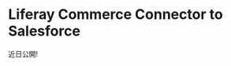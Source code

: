 # Liferay Commerce Connector to Salesforce

近日公開!

<!-- 
> Subscription Required

Liferay provides a connector for integrating and pushing data between Salesforce and Liferay Commerce instances. This is achieved using Talend Job Designs and Liferay's Data Task Manager.

Once purchased, you can [download]() and [deploy]() the Salesforce Connector to a Liferay instance as an `.lpkg` file. This file contains multiple Talend Jobs that map data fields in Liferay Commerce to data fields in Salesforce. Once deployed, Dispatch Tasks are automatically created for each Talend Job. They can then be configured and run manually via the Dispatch UI, or scheduled to run at specific time intervals.

```note::
   The Liferay Commerce Connector to Salesforce is compatible with Liferay DXP 7.1.x+.
```

## Supported Entities

The following chart lists supported Salesforce entities with their Liferay counterparts. While some entity data can be transferred bidirectionally, some Liferay data cannot be transferred to Salesforce.

| Salesforce | Liferay | From Salesforce to Liferay | From Liferay to Salesforce |
| --- | --- | --- | --- |
| Account | Account | &#10004; | &#10004; |
| Account Address | Account | &#10004; | &#10004; |
| Account Contact | User | &#10004; |  |
| Price Book | Price List | &#10004; |  |
| Price Book Entry | Price Entry | &#10004; |  |
| Product | Product | &#10004; |  |
| Order | Order | &#10004; | &#10004; |
| OrderItem | Order Item | &#10004; | &#10004; |
| OrderNote | Order Note | &#10004; | &#10004; |

```note::
   Salesforce has no equivalent entity to Liferay Commerce Catalogs. 
   
   Importing Salesforce Products to Commerce requires a Catalog with `externalReferenceCode` equal to `SALESFORCE`. If such a Catalog does not already exist, Commerce automatically creates a default Catalog during the `Products` Task execution. This Catalog is then used to store This Catalog is created with default value, .  if such a Catalog does not already exist.   
```

## Deploying the Connector

Follow these steps to deploy the Salesforce connector to a DXP instance:

1. Download the **Commerce Connector to Salesforce** from the [Liferay Help Center](http://customer.liferay.com/downloads).

1. Copy the `.lpkg` file to the DXP instance's [`${liferay.home}/deploy`](https://learn.liferay.com/dxp/latest/en/installation-and-upgrades/reference/liferay-home.html) folder.

1. Verify the following message displays in the server console:

   ```
   ```

1. Restart the DXP instance.

1. Once the server finishes restarting, confirm the deployment was successful by going to the **Dispatch** page in the Control Panel.

   If successful, four new Talend Dispatch Tasks were automatically created for each of the Talend Data Integration Jobs.

   ![]()

   Before running these tasks, you must configure their context parameters.

## Configuring Each Talend Dispatch Tasks

When created, the settings editor for each Talend Dispatch Task is automatically populated with default context parameters. These parameters can be used to provide necessary credentials and to modify each task's behavior in runtime.

```warning::
   Be careful when removing parameters from the settings editor. If you leave a key with a blank value, it will disappear when the settings are saved. If the keys and their values are lost, they cannot be restored, and you'll have to recreate the Talend Dispatch Task.
```

### Credentials Reference

Each task includes the following fields for entering Liferay and Salesforce credentials.

| Context Parameter | Description |
| --- | --- |
| `LiferayServerURL` | URL for the Liferay server |
| `LiferayUser` | Liferay account username |
| `LiferayPassword` | Liferay account password |
| `SalesForceURL` | Salesforce SOAP API Url |
| `SalesForceUser` | Salesforce account username |
| `SalesForcePassword` | Salesforce account password |
| `SalesForceToken` | Salesforce OAuth API token |

### Products Reference

| Context Parameter | Description | Default Value |
| --- | --- | --- |
| `catalogName` | The name assigned to the Catalog used for Salesforce data | |
| `catalogExternalReferenceCode` | The external reference code used when creating or fetching the catalog; must be `SALESFORCE` | `SALESFORCE` |
| `catalogDefaultCurrency` | The currency used for the Catalog |  |
| `catalogDefaultLanguage` | The language used for the Catalog |  |
| `catalogId` |  |  |
| `allowBackOrder` |  |  |
| `displayAvailability` |  |  |
| `productType` | The product type used when creating all products |  |
| `freeShipping` |  |  |
| `shippable` |  |  |
| `shippingSeparately` |  |  |

### Price_List Reference

| Context Parameter | Description | Default Value |
| --- | --- | --- |
| `catalogId` |  |  |
| `currencyCode` |  |  |
| `neverExpire` |  |  |
| `priority` |  |  |
| `hasTierPrice` |  |  |
| `standardPrice` |  |  |

### Accounts Reference

| Context Parameter | Description | Default Value |
| --- | --- | --- |
| `accountType` | The account type used when creating all accounts: 1 (personal) or 2 (business) | |
| `countryMapping _null` | The country mapping used for Account addresses, must use the following syntax `countryMapping_ NAME=COUNTRY _ISO_ CODE` (e.g., `countryMapping_Croatia=HR`) | |
| `regionMapping _null` | The region mapping used for Account addresses; must use the following syntax `regionMapping_ NAME=REGION _ISO_ CODE` (e.g., `regionMapping_Milan=MI`) | |

### Orders Reference

| Context Parameter | Description | Default Value |
| --- | --- | --- |
| `channelId` | | |
| `defaultCurrency` | | |
| `statusMapping_Activated` | | |
| `paymentStatusMapping_Payed` |  |  |

## Running Each Talend Dispatch Task

Once configured, you can run each task manually by clicking **Run Now** , or schedule them to run automatically. See [Using Dispatch]() for more information.

```important::
   Running these Talend Dispatch Tasks can be resource intensive and degrade platform performance. To reduce performance impact, avoid running them during peak use hours.
```

## Additional Information -->
